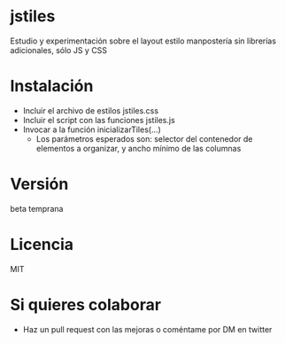 # jstiles
Estudio y experimentación sobre el layout estilo manpostería sin librerías adicionales, sólo JS y CSS

# Instalación
- Incluir el archivo de estilos jstiles.css
- Incluir el script con las funciones jstiles.js
- Invocar a la función inicializarTiles(...)
  - Los parámetros esperados son: selector del contenedor de elementos a organizar, y ancho mínimo de las columnas
  
# Versión
beta temprana
  
# Licencia
MIT
  
# Si quieres colaborar
- Haz un pull request con las mejoras o coméntame por DM en twitter
